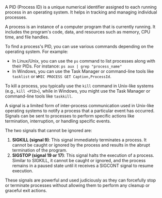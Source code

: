A PID (Process ID) is a unique numerical identifier assigned to each running process in an operating system. It helps in tracking and managing individual processes. 

A process is an instance of a computer program that is currently running. It includes the program's code, data, and resources such as memory, CPU time, and file handles.

To find a process's PID, you can use various commands depending on the operating system. For example:
- In Linux/Unix, you can use the `ps` command to list processes along with their PIDs. For instance: `ps aux | grep "process_name"`
- In Windows, you can use the Task Manager or command-line tools like `tasklist` or `WMIC PROCESS GET Caption,ProcessId`.

To kill a process, you typically use the `kill` command in Unix-like systems (e.g., `kill <PID>`), while in Windows, you might use the Task Manager or command-line tools like `taskkill`.

A signal is a limited form of inter-process communication used in Unix-like operating systems to notify a process that a particular event has occurred. Signals can be sent to processes to perform specific actions like termination, interruption, or handling specific events.

The two signals that cannot be ignored are:
1. **SIGKILL (signal 9)**: This signal immediately terminates a process. It cannot be caught or ignored by the process and results in the abrupt termination of the program.
2. **SIGSTOP (signal 19 or 17)**: This signal halts the execution of a process. Similar to SIGKILL, it cannot be caught or ignored, and the process remains in a paused state until it receives a SIGCONT signal to resume execution.

These signals are powerful and used judiciously as they can forcefully stop or terminate processes without allowing them to perform any cleanup or graceful exit actions.
